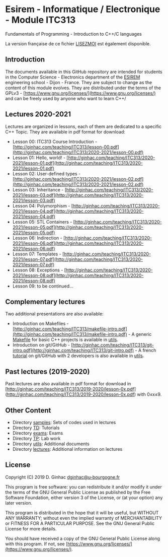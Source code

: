 # Esirem - Informatique / Electronique - Module ITC313
Fundamentals of Programming - Introduction to C++/C languages

La version française de ce fichier [LISEZMOI](LISEZMOI.md) est également disponible.

## Introduction

The documents available in this GitHub repository are intended for students in the Computer Science - Electronics department of the [ESIREM](http://esirem.u-bourgogne.fr) engineering school - Dijon - France.
They are subject to change as the content of this module evolves.
They are distributed under the terms of the GPLv3 - [https://www.gnu.org/licenses/](https://www.gnu.org/licenses/) and can be freely used by anyone who want to learn C++/

## Lectures 2020-2021
Lectures are organized in lessons, each of them are dedicated to a specific C++ Topic. They are available in pdf format for download:

* Lesson 00: ITC313 Course Introduction - [http://ginhac.com/teaching/ITC313/lesson-00.pdf](http://ginhac.com/teaching/ITC313/2020-2021/lesson-00.pdf)
* Lesson 01: Hello, world! - [http://ginhac.com/teaching/ITC313/2020-2021/lesson-01.pdf](http://ginhac.com/teaching/ITC313/2020-2021/lesson-01.pdf)
* Lesson 02: User-defined types - [http://ginhac.com/teaching/ITC313/2020-2021/lesson-02.pdf](http://ginhac.com/teaching/ITC313/2020-2021/lesson-02.pdf)
* Lesson 03: Inheritance - [http://ginhac.com/teaching/ITC313/2020-2021/lesson-03.pdf](http://ginhac.com/teaching/ITC313/2020-2021/lesson-03.pdf)
* Lesson 04: Polymorphism - [http://ginhac.com/teaching/ITC313/2020-2021/lesson-04.pdf](http://ginhac.com/teaching/ITC313/2020-2021/lesson-04.pdf)
* Lesson 05: STL Containers - [http://ginhac.com/teaching/ITC313/2020-2021/lesson-05.pdf](http://ginhac.com/teaching/ITC313/2020-2021/lesson-05.pdf)
* Lesson 06: Indirection - [http://ginhac.com/teaching/ITC313/2020-2021/lesson-06.pdf](http://ginhac.com/teaching/ITC313/2020-2021/lesson-06.pdf)
* Lesson 07: Templates - [http://ginhac.com/teaching/ITC313/2020-2021/lesson-07.pdf](http://ginhac.com/teaching/ITC313/2020-2021/lesson-07.pdf)
* Lesson 08: Exceptions - [http://ginhac.com/teaching/ITC313/2020-2021/lesson-08.pdf](http://ginhac.com/teaching/ITC313/2020-2021/lesson-08.pdf)
* Lesson 09: to be continued...

## Complementary lectures
Two additional presentations are also available:

* Introduction on Makefiles - [http://ginhac.com/teaching/ITC313/makefile-intro.pdf](http://ginhac.com/teaching/ITC313/makefile-intro.pdf) - A generic [Makefile](utils/Makefile) for basic C++ projects is available in [utils](utils).
* Introduction on git/GitHub - [http://ginhac.com/teaching/ITC313/git-intro.pdf](http://ginhac.com/teaching/ITC313/git-intro.pdf) - A french [tutorial](utils/github.md) on git/GitHub with 2 developers is also available in [utils](utils).

## Past lectures (2019-2020)
Past lectures are also available in pdf format for download in [http://ginhac.com/teaching/ITC313/2019-2020/lesson-0x.pdf] (http://ginhac.com/teaching/ITC313/2019-2020/lesson-0x.pdf) with 0&leq;x&leq;9.

##  Other Content 
* Directory [samples](samples): Sets of codes used in lectures
* Directory [TD](TD): Tutorials 
* Directory [exams](exams): Exams
* Directory [TP](TP): Lab work 
* Directory [utils](utils): Additional documents
* Directory [lectures](lectures): Additional information on lectures

## License

Copyright (C) 2019  D. Ginhac [dginhac@u-bourgogne.fr](mailto:dginhac@u-bourgogne.fr)

This program is free software: you can redistribute it and/or modify
it under the terms of the GNU General Public License as published by
the Free Software Foundation, either version 3 of the License, or
(at your option) any later version.

This program is distributed in the hope that it will be useful,
but WITHOUT ANY WARRANTY; without even the implied warranty of
MERCHANTABILITY or FITNESS FOR A PARTICULAR PURPOSE.  See the
GNU General Public License for more details.

You should have received a copy of the GNU General Public License
along with this program.  If not, see [https://www.gnu.org/licenses/](https://www.gnu.org/licenses/).


